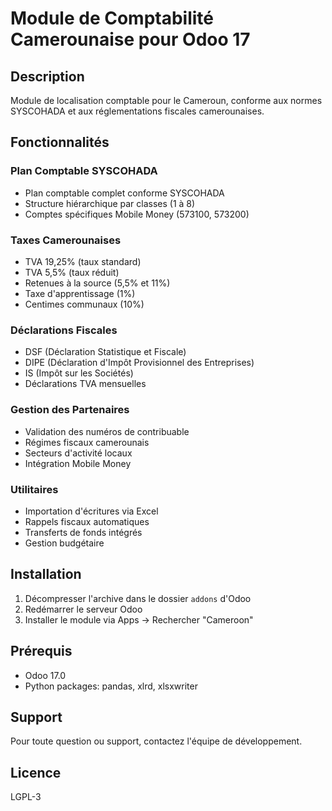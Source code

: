 # Module de Comptabilité Camerounaise pour Odoo 17

## Description

Module de localisation comptable pour le Cameroun, conforme aux normes SYSCOHADA et aux réglementations fiscales camerounaises.

## Fonctionnalités

### Plan Comptable SYSCOHADA
- Plan comptable complet conforme SYSCOHADA
- Structure hiérarchique par classes (1 à 8)
- Comptes spécifiques Mobile Money (573100, 573200)

### Taxes Camerounaises
- TVA 19,25% (taux standard)
- TVA 5,5% (taux réduit)
- Retenues à la source (5,5% et 11%)
- Taxe d'apprentissage (1%)
- Centimes communaux (10%)

### Déclarations Fiscales
- DSF (Déclaration Statistique et Fiscale)
- DIPE (Déclaration d'Impôt Provisionnel des Entreprises)
- IS (Impôt sur les Sociétés)
- Déclarations TVA mensuelles

### Gestion des Partenaires
- Validation des numéros de contribuable
- Régimes fiscaux camerounais
- Secteurs d'activité locaux
- Intégration Mobile Money

### Utilitaires
- Importation d'écritures via Excel
- Rappels fiscaux automatiques
- Transferts de fonds intégrés
- Gestion budgétaire

## Installation

1. Décompresser l'archive dans le dossier `addons` d'Odoo
2. Redémarrer le serveur Odoo
3. Installer le module via Apps → Rechercher "Cameroon"

## Prérequis

- Odoo 17.0
- Python packages: pandas, xlrd, xlsxwriter

## Support

Pour toute question ou support, contactez l'équipe de développement.

## Licence

LGPL-3
